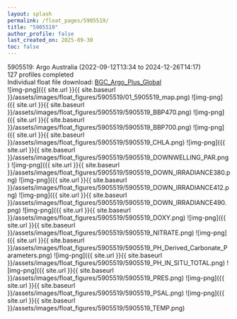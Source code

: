 ```yaml
---
layout: splash
permalink: /float_pages/5905519/
title: "5905519"
author_profile: false
last_created_on: 2025-09-30
toc: false
---
```

 
5905519: Argo Australia (2022-09-12T13:34 to 2024-12-26T14:17)\
127 profiles completed\
Individual float file download: [BGC_Argo_Plus_Global](https://ftp.soest.hawaii.edu/bgc_argo_plus/Individual_Floats/outliers_removed/5905519_Sprof_processed.nc)\
![img-png]({{ site.url }}{{ site.baseurl }}/assets/images/float_figures/5905519/01_5905519_map.png)
![img-png]({{ site.url }}{{ site.baseurl }}/assets/images/float_figures/5905519/5905519_BBP470.png)
![img-png]({{ site.url }}{{ site.baseurl }}/assets/images/float_figures/5905519/5905519_BBP700.png)
![img-png]({{ site.url }}{{ site.baseurl }}/assets/images/float_figures/5905519/5905519_CHLA.png)
![img-png]({{ site.url }}{{ site.baseurl }}/assets/images/float_figures/5905519/5905519_DOWNWELLING_PAR.png)
![img-png]({{ site.url }}{{ site.baseurl }}/assets/images/float_figures/5905519/5905519_DOWN_IRRADIANCE380.png)
![img-png]({{ site.url }}{{ site.baseurl }}/assets/images/float_figures/5905519/5905519_DOWN_IRRADIANCE412.png)
![img-png]({{ site.url }}{{ site.baseurl }}/assets/images/float_figures/5905519/5905519_DOWN_IRRADIANCE490.png)
![img-png]({{ site.url }}{{ site.baseurl }}/assets/images/float_figures/5905519/5905519_DOXY.png)
![img-png]({{ site.url }}{{ site.baseurl }}/assets/images/float_figures/5905519/5905519_NITRATE.png)
![img-png]({{ site.url }}{{ site.baseurl }}/assets/images/float_figures/5905519/5905519_PH_Derived_Carbonate_Parameters.png)
![img-png]({{ site.url }}{{ site.baseurl }}/assets/images/float_figures/5905519/5905519_PH_IN_SITU_TOTAL.png)
![img-png]({{ site.url }}{{ site.baseurl }}/assets/images/float_figures/5905519/5905519_PRES.png)
![img-png]({{ site.url }}{{ site.baseurl }}/assets/images/float_figures/5905519/5905519_PSAL.png)
![img-png]({{ site.url }}{{ site.baseurl }}/assets/images/float_figures/5905519/5905519_TEMP.png)
